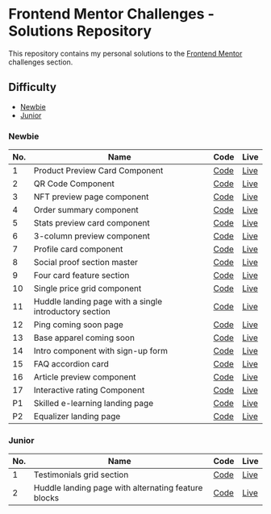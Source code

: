 # Frontend Mentor Challenges - Solutions Repository

This repository contains my personal solutions to the [Frontend Mentor](https://www.frontendmentor.io/) challenges section.

## Difficulty
- [Newbie ](#newbie)
- [Junior](#junior)

### Newbie
No.|  Name  |  Code  | Live | 
|--- | --- | --- | ---|
|1|Product Preview Card Component | [Code](https://github.com/vidhitvarma/Frontend-Mentor-Projects/tree/main/product-preview-card-component-main) | [Live](https://product-preview-card-vivarma.netlify.app/)|
|2|QR Code Component|[Code](https://github.com/vidhitvarma/Frontend-Mentor-Projects/tree/main/qr-code-component-main)|[Live](https://qr-code-component-vivarma.netlify.app/)|
|3|NFT preview page component|[Code](https://github.com/vidhitvarma/Frontend-Mentor-Projects/tree/main/nft-preview-card-component-main)|[Live](https://nft-preview-page-vivarma.netlify.app/)|
|4|Order summary component| [Code](https://github.com/vidhitvarma/Frontend-Mentor-Projects/tree/main/order-summary-component-main)| [Live](https://order-summary-vivarma.netlify.app/) |
|5|Stats preview card component| [Code](https://github.com/vidhitvarma/Frontend-Mentor-Projects/tree/main/stats-preview-card-component-main)| [Live](https://stats-preview-card-vivarma.netlify.app/) |
|6|3-column preview component| [Code](https://github.com/vidhitvarma/Frontend-Mentor-Projects/tree/main/3-column-preview-card-component-main)| [Live](https://3-column-preview-vivarma.netlify.app/) |
|7|Profile card component| [Code](https://github.com/vidhitvarma/Frontend-Mentor-Projects/tree/main/profile-card-component-main)| [Live](https://profile-card-component-vivarma.netlify.app/)|
|8|Social proof section master|[Code](https://github.com/vidhitvarma/Frontend-Mentor-Projects/tree/main/social-proof-section-master)|[Live](https://social-proof-section-vivarma.netlify.app/)|
|9|Four card feature section | [Code](https://github.com/vidhitvarma/Frontend-Mentor-Projects/tree/main/four-card-feature-section-master)| [Live](https://four-card-feature-vivarma.netlify.app/)|
|10|Single price grid component| [Code](https://github.com/vidhitvarma/Frontend-Mentor-Projects/tree/main/single-price-grid-component-master)| [Live](https://single-price-grid-vivarma.netlify.app/)|
|11|Huddle landing page with a single introductory section| [Code](https://github.com/vidhitvarma/Frontend-Mentor-Projects/tree/main/huddle-landing-page-with-single-introductory-section-master)|[Live](https://huddle-single-intro-vivarma.netlify.app/)|
|12|Ping coming soon page| [Code](https://github.com/vidhitvarma/Frontend-Mentor-Projects/tree/main/ping-coming-soon-page-master)|[Live](https://ping-single-coming-soon-vivarma.netlify.app/)|
|13| Base apparel coming soon|[Code](https://github.com/vidhitvarma/Frontend-Mentor-Projects/tree/main/base-apparel-coming-soon-master)|[Live](https://base-apparel-vivarma.netlify.app/)|
|14|Intro component with sign-up form|[Code](https://github.com/vidhitvarma/Frontend-Mentor-Projects/tree/main/intro-component-with-signup-form-master)|[Live](https://intro-component-form-vivarma.netlify.app/)|
|15|FAQ accordion card|[Code](https://github.com/vidhitvarma/Frontend-Mentor-Projects/tree/main/faq-accordion-card-main)|[Live](https://faq-accordion-vivarma.netlify.app/)|
|16|Article preview component|[Code](https://github.com/vidhitvarma/Frontend-Mentor-Projects/tree/main/article-preview-component-master)|[Live](https://article-preview-component-vivarma.netlify.app/)|
|17|Interactive rating Component|[Code](https://github.com/vidhitvarma/Frontend-Mentor-Projects/tree/main/interactive-rating-component-main)|[Live](https://interactive-rating-vivarma.netlify.app/)|
|P1|Skilled e-learning landing page|[Code](https://github.com/vidhitvarma/Frontend-Mentor-Projects/tree/main/skilled-elearning-landing-page)|[Live](https://skilled-elearning-app-vivarma.netlify.app/)|
|P2|Equalizer landing page|[Code](https://github.com/vidhitvarma/Frontend-Mentor-Projects/tree/main/equalizer-landing-page)|[Live](https://equalizer-landing-page-vivarma.netlify.app/)|

### Junior
|No.|  Name  |  Code  | Live |
| --- | --- | --- | ---|
|1|Testimonials grid section|[Code](https://github.com/vidhitvarma/Frontend-Mentor-Projects/tree/main/testimonials-grid-section-main)|[Live](https://testimonials-grid-vivarma.netlify.app/)|
|2|Huddle landing page with alternating feature blocks|[Code](https://github.com/vidhitvarma/Frontend-Mentor-Projects/tree/main/huddle-landing-page-with-alternating-feature-blocks-master)|[Live](https://huddle-landing-page-alt-vivarma.netlify.app/)|